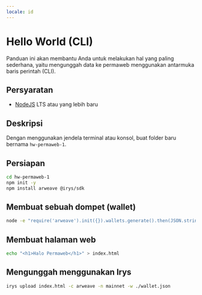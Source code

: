 ```yaml
---
locale: id
---
```


# Hello World (CLI)

Panduan ini akan membantu Anda untuk melakukan hal yang paling sederhana, yaitu mengunggah data ke permaweb menggunakan antarmuka baris perintah (CLI).

## Persyaratan

- [NodeJS](https://nodejs.org) LTS atau yang lebih baru

## Deskripsi

Dengan menggunakan jendela terminal atau konsol, buat folder baru bernama `hw-permaweb-1`.

## Persiapan

```sh
cd hw-permaweb-1
npm init -y
npm install arweave @irys/sdk
```

## Membuat sebuah dompet (wallet)

```sh
node -e "require('arweave').init({}).wallets.generate().then(JSON.stringify).then(console.log.bind(console))" > wallet.json
```

## Membuat halaman web

```sh
echo "<h1>Halo Permaweb</h1>" > index.html
```

## Mengunggah menggunakan Irys

```sh
irys upload index.html -c arweave -n mainnet -w ./wallet.json
```
